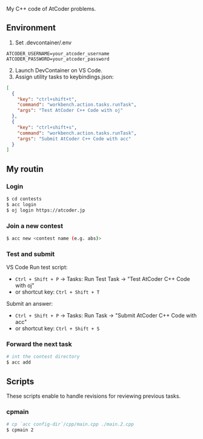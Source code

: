 My C++ code of AtCoder problems.

## Environment

1. Set .devcontainer/.env

```shell
ATCODER_USERNAME=your_atcoder_username
ATCODER_PASSWORD=your_atcoder_password
```

2. Launch DevContainer on VS Code.
3. Assign utility tasks to keybindings.json:

```json
[
  {
    "key": "ctrl+shift+t",
    "command": "workbench.action.tasks.runTask",
    "args": "Test AtCoder C++ Code with oj"
  },
  {
    "key": "ctrl+shift+s",
    "command": "workbench.action.tasks.runTask",
    "args": "Submit AtCoder C++ Code with acc"
  }
]
```

## My routin

### Login

```bash
$ cd contests
$ acc login
$ oj login https://atcoder.jp
```

### Join a new contest

```bash
$ acc new <contest name (e.g. abs)>
```

### Test and submit

VS Code
Run test script:

- `Ctrl + Shift + P` -> Tasks: Run Test Task -> "Test AtCoder C++ Code with oj"
- or shortcut key: `Ctrl + Shift + T`

Submit an answer:

- `Ctrl + Shift + P` -> Tasks: Run Task -> "Submit AtCoder C++ Code with acc"
- or shortcut key: `Ctrl + Shift + S`

### Forward the next task

```bash
# int the contest directory
$ acc add
```

## Scripts

These scripts enable to handle revisions for reviewing previous tasks.

### cpmain

```bash
# cp `acc config-dir`/cpp/main.cpp ./main.2.cpp
$ cpmain 2
```

